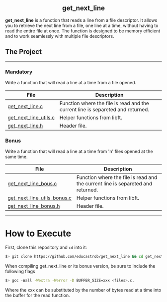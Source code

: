 <div align = center>

## get_next_line
  
</div>

<p>
  <b>get_next_line</b> is a function that reads a line from a file descriptor. It allows you to retrieve the next line from a file, one line at a time, without having to read the entire file at once. The function is designed to be memory efficient and to work seamlessly with multiple file descriptors.
</p>

## The Project

---

<h3>Mandatory</h3>
<p>Write a function that will read a line at a time from a file opened.</p>
<table>
<thead>
  <tr>
    <th>File</th>
    <th>Description</th>
  </tr>
</thead>
<tbody>
  <tr>
    <td><a href="https://github.com/educastrob/get_next_line/blob/main/get_next_line.c" target="_blank" rel="noopener noreferrer">get_next_line.c</a></td>
    <td>Function where the file is read and the current line is separeted and returned.</td>
  </tr>
  <tr>
    <td><a href="https://github.com/educastrob/get_next_line/blob/main/get_next_line_utils.c" target="_blank" rel="noopener noreferrer">get_next_line_utils.c</a></td>
    <td>Helper functions from libft.</td>
  </tr>
  <tr>
    <td><a href="https://github.com/educastrob/get_next_line/blob/main/get_next_line.h" target="_blank" rel="noopener noreferrer">get_next_line.h</a></td>
    <td>Header file.</td>
  </tr>
</tbody>
</table>
<h3>Bonus</h3>
<p>Write a function that will read a line at a time from 'n' files opened at the same time.</p>
<table>
<thead>
  <tr>
    <th>File</th>
    <th>Description</th>
  </tr>
</thead>
<tbody>
  <tr>
    <td><a href="https://github.com/educastrob/get_next_line/blob/main/get_next_line_bous.c" target="_blank" rel="noopener noreferrer">get_next_line_bous.c</a></td>
    <td>Function where the file is read and the current line is separeted and returned.</td>
  </tr>
  <tr>
    <td><a href="https://github.com/educastrob/get_next_line/blob/main/get_next_line_utils_bonus.c" target="_blank" rel="noopener noreferrer">get_next_line_utils_bonus.c</a></td>
    <td>Helper functions from libft.</td>
  </tr>
  <tr>
    <td><a href="https://github.com/educastrob/get_next_line/blob/main/get_next_line_bonus.h" target="_blank" rel="noopener noreferrer">get_next_line_bonus.h</a></td>
    <td>Header file.</td>
  </tr>
</tbody>
</table>

---

# How to Execute

First, clone this repository and `cd` into it:

```sh
$> git clone https://github.com/educastrob/get_next_line && cd get_next_line
```

When compiling get_next_line or its bonus version, be sure to include the following flags

```sh
$> gcc -Wall -Wextra -Werror -D BUFFER_SIZE=xxx <files>.c.
```

Where the xxx can be substituted by the number of bytes read at a time into the buffer for the read function.
